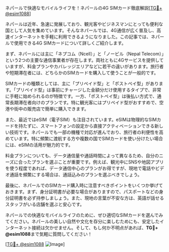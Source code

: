 ネパールで快適なモバイルライフを！ネパールの4G SIMカード徹底解説[[TG💪+ @esim1088](https://t.me/s/esim1088)]

ネパールは近年、急速に発展しており、観光客やビジネスマンにとっても便利な国として人気を集めています。そんなネパールでは、4G通信が広く普及し、高速インターネットを手軽に利用できるようになりました。この記事では、ネパールで使用できる4G SIMカードについて詳しくご紹介します。

まず、ネパールには主に「ネプコム（Ncell）」と「ノービル（Nepal Telecom）」という2つの主要な通信事業者が存在します。両社ともに4Gサービスを提供していますが、料金プランやカバレッジエリアなどに若干の違いがあります。旅行者や短期滞在者には、どちらかのSIMカードを購入して使うことが一般的です。

SIMカードの種類としては、主に「プリペイド型」と「ポストペイ型」があります。「プリペイド型」は事前にチャージした金額分だけ使用するタイプで、非常に手軽に始められるのが特徴です。一方、「ポストペイ型」は後払い方式で、通常長期滞在者向けのプランです。特に観光客にはプリペイド型がおすすめで、空港や街中の販売店で簡単に購入できます。

また、最近ではeSIM（電子SIM）も注目されています。eSIMは物理的なSIMカードを持たずに、スマートフォンの設定から直接アクティベーションできる新しい技術です。ネパールでも一部の機種で対応が進んでおり、旅行者の利便性を高めています。特に頻繁に渡航する方や複数の国でSIMカードを使い分けたい場合には、eSIMの活用が魅力的です。

料金プランについても、データ通信量や通話時間によって異なるため、自分のニーズに合ったプランを選ぶことが重要です。例えば、観光中にSNSや地図アプリを使う程度であれば、データ通信中心のプランがお得ですが、現地で電話やビデオ通話を頻繁にする場合は、通話込みのプランを選ぶべきでしょう。

最後に、ネパールでのSIMカード購入時に注意すべきポイントをいくつか挙げておきます。まず、身分証明書が必要な場合がありますので、パスポートなどの身分証明書を必ず持参しましょう。また、現地の言葉が不安な方は、英語が話せるスタッフがいる店舗を選ぶと安心です。

ネパールでの快適なモバイルライフのために、ぜひ適切なSIMカードを選んでみてください。ネパールの美しい自然や文化を存分に楽しむためにも、安定したインターネット接続は欠かせません。そして、もし何か不明点があれば、**TG💪+ @esim1088**まで気軽に質問してください！

[[TG💪+ @esim1088](https://t.me/s/esim1088) ![Image](https://i.postimg.cc/Y0z9fWf4/image.png)]
